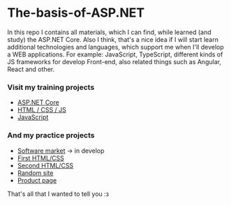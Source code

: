 # The-basis-of-ASP.NET
In this repo I contains all materials, which I can find, while learned (and study) the ASP.NET Core. Also I think, that's a nice idea if I will start learn additional technologies and languages, which support me when I'll develop a WEB applications. For example: JavaScript, TypeScript, different kinds of JS frameworks for develop Front-end, also related things such as Angular, React and other.

### Visit my training projects

* [ASP.NET Core](https://github.com/Sparrow1488/The-basis-of-ASP.NET/tree/main/ASP.NET%20Core/BaseCource)
* [HTML / CSS / JS](https://github.com/Sparrow1488/The-basis-of-ASP.NET/tree/main/Bases-Of-Bootstrap)
* [JavaScript](https://github.com/Sparrow1488/The-basis-of-ASP.NET/tree/main/Bases-Of-Bootstrap/%24Java_Script)

### And my practice projects

* [Software market](https://github.com/Sparrow1488/The-basis-of-ASP.NET/tree/main/SoftwareShop) → in develop
* [First HTML/CSS](https://github.com/Sparrow1488/The-basis-of-ASP.NET/tree/main/Bases-Of-Bootstrap/Flex-3-practice)
* [Second HTML/CSS](https://github.com/Sparrow1488/The-basis-of-ASP.NET/tree/main/Bases-Of-Bootstrap/Flex-practice-2)
* [Random site](https://github.com/Sparrow1488/The-basis-of-ASP.NET/tree/main/Bases-Of-Bootstrap/flex-practice-3)
* [Product page](https://github.com/Sparrow1488/The-basis-of-ASP.NET/tree/main/Bases-Of-Bootstrap/Current-product-page)

That's all that I wanted to tell you :з
